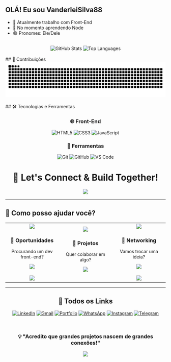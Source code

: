 ## OLÁ! Eu sou VanderleiSilva88 

- 🔭 Atualmente trabalho com Front-End
- 🌱 No momento aprendendo Node
- 😄 Pronomes: Ele/Dele

 <br>
 
  <div align="center"><img src="https://github-readme-stats.vercel.app/api?username=vanderleisilva88&show_icons=true&theme=highcontrast&hide_border=true" alt="GitHub Stats" width="400"/>
  <img src="https://github-readme-stats.vercel.app/api/top-langs/?username=vanderleisilva88&layout=compact&theme=highcontrast&hide_border=true&langs_count=8" alt="Top Languages" width="400"/>
  </div>
<br>
## 🐍 Contribuições

<div align="center">
  <img src="https://raw.githubusercontent.com/VanderleiSilva88/VanderleiSilva88/output/github-contribution-grid-snake.svg" alt="Snake animation" />
</div>
<br>
## 🛠️ Tecnologias e Ferramentas

<div align="center">
  
  ### 🌐 Front-End
  ![HTML5](https://img.shields.io/badge/HTML5-E34F26?style=for-the-badge&logo=html5&logoColor=white)
  ![CSS3](https://img.shields.io/badge/CSS3-1572B6?style=for-the-badge&logo=css3&logoColor=white)
  ![JavaScript](https://img.shields.io/badge/JavaScript-F7DF1E?style=for-the-badge&logo=javascript&logoColor=black)
  
  
  ### 🔧 Ferramentas
  ![Git](https://img.shields.io/badge/Git-F05032?style=for-the-badge&logo=git&logoColor=white)
  ![GitHub](https://img.shields.io/badge/GitHub-181717?style=for-the-badge&logo=github&logoColor=white)
  ![VS Code](https://img.shields.io/badge/VS_Code-007ACC?style=for-the-badge&logo=visual-studio-code&logoColor=white)
 
  
</div>

<div align="center">
  
  # 📱 Let's Connect & Build Together!
  
  <img src="https://media.giphy.com/media/hvRJCLFzcasrR4ia7z/giphy.gif" width="30px">
  
</div>

---

## 🤝 Como posso ajudar você?

<table align="center">
  <tr>
    <td align="center" width="33%">
      <img src="https://media.giphy.com/media/WUlplcMpOCEmTGBtBW/giphy.gif" width="80">
      <h3>💼 Oportunidades</h3>
      <p>Procurando um dev front-end?</p>
      <a href="https://linkedin.com/in/Vanderleisilva88">
        <img src="https://img.shields.io/badge/LinkedIn-Me_Contrate-0077B5?style=for-the-badge&logo=linkedin&logoColor=white"/>
      </a>
      <br><br>
      <a href="mailto:vanderleisilvadejesus88@gmail.com">
        <img src="https://img.shields.io/badge/Email-Vamos_Conversar-D14836?style=for-the-badge&logo=gmail&logoColor=white"/>
      </a>
    </td>
    <td align="center" width="33%">
      <img src="https://media.giphy.com/media/du3J3cXyzhj75IOgvA/giphy.gif" width="80">
      <h3>🚀 Projetos</h3>
      <p>Quer colaborar em algo?</p>
      <a href="https://github.com/VanderleiSilva88">
        <img src="https://img.shields.io/badge/GitHub-Vamos_Codar-181717?style=for-the-badge&logo=github&logoColor=white"/>
      </a>
      <br><br>
    </td>
    <td align="center" width="33%">
      <img src="https://media.giphy.com/media/LnQjpWaON8nhr21vNW/giphy.gif" width="80">
      <h3>🌟 Networking</h3>
      <p>Vamos trocar uma ideia?</p>
      <a href="https://wa.me/5537991830685">
        <img src="https://img.shields.io/badge/WhatsApp-Chat_Rápido-25D366?style=for-the-badge&logo=whatsapp&logoColor=white"/>
      </a>
      <br><br>
      <a href="https://instagram.com/https://www.instagram.com/wander_sj/)">
        <img src="https://img.shields.io/badge/Instagram-Follow_Me-E4405F?style=for-the-badge&logo=instagram&logoColor=white"/>
      </a>
    </td>
  </tr>
</table>

---

<div align="center">
  
  ## 🔗 Todos os Links
  
  [![LinkedIn](https://img.shields.io/badge/LinkedIn-0077B5?style=for-the-badge&logo=linkedin&logoColor=white)](https://linkedin.com/in/(https://www.linkedin.com/in/vanderleisilva88/))
  [![Gmail](https://img.shields.io/badge/Gmail-D14836?style=for-the-badge&logo=gmail&logoColor=white)](vanderleisilvadejesus88@gmail.com)
  [![Portfolio](https://img.shields.io/badge/Portfolio-FF5722?style=for-the-badge&logo=firefox&logoColor=white)](https://seu-portfolio.com)
  [![WhatsApp](https://img.shields.io/badge/WhatsApp-25D366?style=for-the-badge&logo=whatsapp&logoColor=white)](https://wa.me/5537991830685)
  [![Instagram](https://img.shields.io/badge/Instagram-E4405F?style=for-the-badge&logo=instagram&logoColor=white)](https://instagram.com/https://www.instagram.com/wander_sj/)
  [![Telegram](https://img.shields.io/badge/Telegram-2CA5E0?style=for-the-badge&logo=telegram&logoColor=white)](https://t.me/SEU_TELEGRAM)
  
  <br>
  
  ### 💡 "Acredito que grandes projetos nascem de grandes conexões!"
  
  <img src="https://media.giphy.com/media/LnQjpWaON8nhr21vNW/giphy.gif" width="40">
  
</div>
